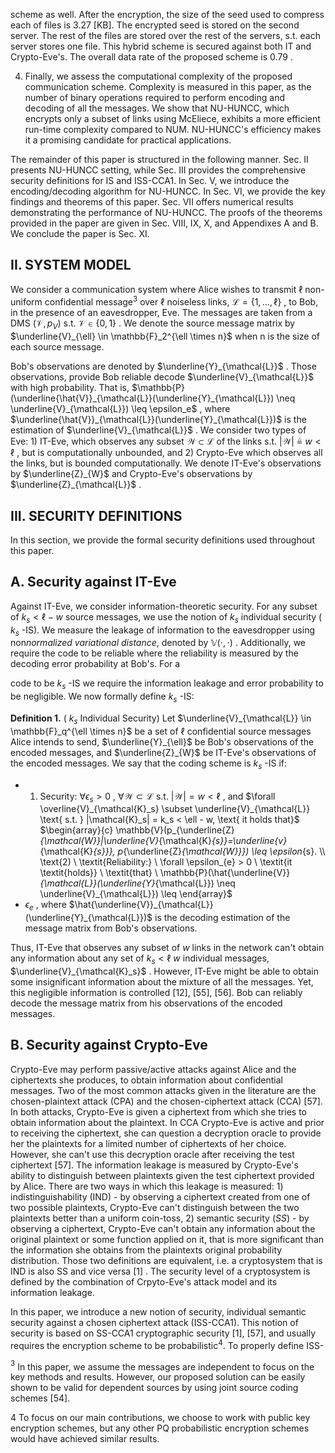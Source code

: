 scheme as well. After the encryption, the size of the seed used to compress each of files is  $3.27$ [KB]. The encrypted seed is stored on the second server. The rest of the files are stored over the rest of the servers, s.t. each server stores one file. This hybrid scheme is secured against both IT and Crypto-Eve's. The overall data rate of the proposed scheme is  $0.79$ .

4) Finally, we assess the computational complexity of the proposed communication scheme. Complexity is measured in this paper, as the number of binary operations required to perform encoding and decoding of all the messages. We show that NU-HUNCC, which encrypts only a subset of links using McEliece, exhibits a more efficient run-time complexity compared to NUM. NU-HUNCC's efficiency makes it a promising candidate for practical applications.

The remainder of this paper is structured in the following manner. Sec. II presents NU-HUNCC setting, while Sec. III provides the comprehensive security definitions for IS and ISS-CCA1. In Sec. V, we introduce the encoding/decoding algorithm for NU-HUNCC. In Sec. VI, we provide the key findings and theorems of this paper. Sec. VII offers numerical results demonstrating the performance of NU-HUNCC. The proofs of the theorems provided in the paper are given in Sec. VIII, IX, X, and Appendixes A and B. We conclude the paper is Sec. XI.

## II. SYSTEM MODEL

We consider a communication system where Alice wishes to transmit  $\ell$  non-uniform confidential message<sup>3</sup> over  $\ell$  noiseless links,  $\mathcal{L} = \{1, ..., \ell\}$ , to Bob, in the presence of an eavesdropper, Eve. The messages are taken from a DMS  $(\mathcal{V}, p_V)$ s.t.  $\mathcal{V} \in \{0, 1\}$ . We denote the source message matrix by  $\underline{V}_{\ell} \in \mathbb{F}_2^{\ell \times n}$  when n is the size of each source message.

Bob's observations are denoted by  $\underline{Y}_{\mathcal{L}}$ . Those observations, provide Bob reliable decode  $\underline{V}_{\mathcal{L}}$  with high probability. That is,  $\mathbb{P}(\underline{\hat{V}}_{\mathcal{L}}(\underline{Y}_{\mathcal{L}}) \neq \underline{V}_{\mathcal{L}}) \leq \epsilon_e$ , where  $\underline{\hat{V}}_{\mathcal{L}}(\underline{Y}_{\mathcal{L}})$  is the estimation of  $\underline{V}_{\mathcal{L}}$ . We consider two types of Eve: 1) IT-Eve, which observes any subset  $\mathcal{W} \subset \mathcal{L}$  of the links s.t.  $|\mathcal{W}| \triangleq w < \ell$ , but is computationally unbounded, and 2) Crypto-Eve which observes all the links, but is bounded computationally. We denote IT-Eve's observations by  $\underline{Z}_{W}$  and Crypto-Eve's observations by  $\underline{Z}_{\mathcal{L}}$ .

## III. SECURITY DEFINITIONS

In this section, we provide the formal security definitions used throughout this paper.

## A. Security against IT-Eve

Against IT-Eve, we consider information-theoretic security. For any subset of  $k_s < \ell - w$  source messages, we use the notion of  $k_s$  individual security ( $k_s$ -IS). We measure the leakage of information to the eavesdropper using non*normalized variational distance*, denoted by  $\mathbb{V}(\cdot,\cdot)$ . Additionally, we require the code to be reliable where the reliability is measured by the decoding error probability at Bob's. For a

code to be  $k_s$ -IS we require the information leakage and error probability to be negligible. We now formally define  $k_s$ -IS:

**Definition 1.** ( $k_s$  Individual Security) Let  $\underline{V}_{\mathcal{L}} \in \mathbb{F}_q^{\ell \times n}$  be a set of  $\ell$  confidential source messages Alice intends to send,  $\underline{Y}_{\ell}$ be Bob's observations of the encoded messages, and  $\underline{Z}_{W}$  be IT-Eve's observations of the encoded messages. We say that the coding scheme is  $k_s$ -IS if:

- 1) Security:  $\forall \epsilon_s > 0$ ,  $\forall \mathcal{W} \subset \mathcal{L}$  s.t.  $|\mathcal{W}| = w < \ell$ , and  $\forall \overline{V}_{\mathcal{K}_s} \subset \underline{V}_{\mathcal{L}} \text{ s.t. } |\mathcal{K}_s| = k_s < \ell - w, \text{ it holds that}$  $\begin{array}{c} \mathbb{V}(p_{\underline{Z}_{\mathcal{W}}|\underline{V}_{\mathcal{K}_{s}}=\underline{v}_{\mathcal{K}_{s}}}, p_{\underline{Z}_{\mathcal{W}}}) \leq \epsilon_{s}. \\\\ \text{2) \ \textit{Reliability:} \ \forall \epsilon_{e} > 0 \ \textit{it \textit{holds}} \ \textit{that} \ \mathbb{P}(\hat{\underline{V}}_{\mathcal{L}}(\underline{Y}_{\mathcal{L}}) \neq \underline{V}_{\mathcal{L}}) \leq \end{array}$
- $\epsilon_e$ , where  $\hat{\underline{V}}_{\mathcal{L}}(\underline{Y}_{\mathcal{L}})$  is the decoding estimation of the message matrix from Bob's observations.

Thus, IT-Eve that observes any subset of  $w$  links in the network can't obtain any information about any set of  $k_s < \ell$  $w$  individual messages,  $\underline{V}_{\mathcal{K}_s}$ . However, IT-Eve might be able to obtain some insignificant information about the mixture of all the messages. Yet, this negligible information is controlled [12], [55], [56]. Bob can reliably decode the message matrix from his observations of the encoded messages.

## B. Security against Crypto-Eve

Crypto-Eve may perform passive/active attacks against Alice and the ciphertexts she produces, to obtain information about confidential messages. Two of the most common attacks given in the literature are the chosen-plaintext attack (CPA) and the chosen-ciphertext attack (CCA) [57]. In both attacks, Crypto-Eve is given a ciphertext from which she tries to obtain information about the plaintext. In CCA Crypto-Eve is active and prior to receiving the ciphertext, she can question a decryption oracle to provide her the plaintexts for a limited number of ciphertexts of her choice. However, she can't use this decryption oracle after receiving the test ciphertext [57]. The information leakage is measured by Crypto-Eve's ability to distinguish between plaintexts given the test ciphertext provided by Alice. There are two ways in which this leakage is measured: 1) indistinguishability (IND) - by observing a ciphertext created from one of two possible plaintexts, Crypto-Eve can't distinguish between the two plaintexts better than a uniform coin-toss, 2) semantic security  $(SS)$  - by observing a ciphertext, Crypto-Eve can't obtain any information about the original plaintext or some function applied on it, that is more significant than the information she obtains from the plaintexts original probability distribution. Those two definitions are equivalent, i.e. a cryptosystem that is IND is also SS and vice versa  $[1]$ . The security level of a cryptosystem is defined by the combination of Crpyto-Eve's attack model and its information leakage.

In this paper, we introduce a new notion of security, individual semantic security against a chosen ciphertext attack (ISS-CCA1). This notion of security is based on SS-CCA1 cryptographic security [1], [57], and usually requires the encryption scheme to be probabilistic<sup>4</sup>. To properly define ISS-

 $^{3}$ In this paper, we assume the messages are independent to focus on the key methods and results. However, our proposed solution can be easily shown to be valid for dependent sources by using joint source coding schemes [54].

 $4$  To focus on our main contributions, we choose to work with public key encryption schemes, but any other PQ probabilistic encryption schemes would have achieved similar results.